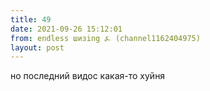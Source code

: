 ```yaml
---
title: 49
date: 2021-09-26 15:12:01
from: endless шизing ⍼ (channel1162404975)
layout: post
---
```


но последний видос какая-то хуйня
